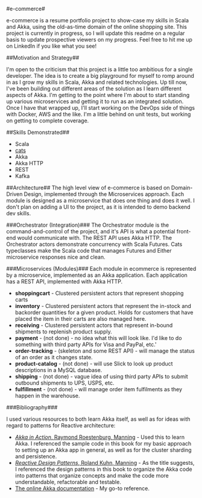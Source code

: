 #e-commerce#

e-commerce is a resume portfolio project to show-case my skills in Scala and Akka, using the old-as-time domain of the online shopping site. This project is currently in progress, so I will update this readme on a regular basis to update prospective viewers on my progress. Feel free to hit me up on LinkedIn if you like what you see!

##Motivation and Strategy##

I'm open to the criticism that this project is a little too ambitious for a single developer. The idea is to create a big playground for myself to romp around in as I grow my skills in Scala, Akka and related technologies. Up till now, I've been building out different areas of the solution as I learn different aspects of Akka. I'm getting to the point where I'm about to start standing up various microservices and getting it to run as an integrated solution. Once I have that wrapped up, I'll start working on the DevOps side of things with Docker, AWS and the like. I'm a little behind on unit tests, but working on getting to complete coverage.

##Skills Demonstrated##
* Scala
* [cats](https://github.com/typelevel/cats)
* Akka
* Akka HTTP
* REST
* Kafka


##Architecture##
The high level view of e-commerce is based on Domain-Driven Design, implemented through the Microservices approach. Each module is designed as a microservice that does one thing and does it well. I don't plan on adding a UI to the project, as it is intended to demo backend dev skills.

###Orchestrator (Integration)###
The Orchestrator module is the command-and-control of the project, and it's API is what a potential front-end would communicate with. The REST API uses Akka HTTP. The Orchestrator actors demonstrate concurrency with Scala Futures. Cats typeclasses make the Scala code that manages Futures and Either microservice responses nice and clean.

###Microservices (Modules)###
Each module in ecommerce is represented by a microservice, implemented as an Akka application. Each application has a REST API, implemented with Akka HTTP.

* **shoppingcart** - Clustered persistent actors that represent shopping carts
* **inventory** - Clustered persistent actors that represent the in-stock and backorder quantities for a given product. Holds for customers that have placed the item in their carts are also managed here.
* **receiving** - Clustered persistent actors that represent in-bound shipments to replenish product supply.
* **payment** - (not done) - no idea what this will look like. I'd like to do something with third party APIs for Visa and PayPal, etc.'
* **order-tracking** - (skeleton and some REST API) - will manage the status of an order as it changes state.
* **product-catalog** - (not done) - will use Slick to look up product descriptions in a MySQL database.
* **shipping** - (not done) - vague idea of using third party APIs to submit outbound shipments to UPS, USPS, etc.
* **fulfillment** - (not done) - will manage order item fulfilments as they happen in the warehouse.

###Bibliography###

I used various resources to both learn Akka itself, as well as for ideas with regard to patterns for Reactive architecture:
* [*Akka in Action*, Raymond Roestenburg, Manning](https://www.manning.com/books/akka-in-action) - Used this to learn Akka. I referenced the sample code in this book for my basic approach to setting up an Akka app in general, as well as for the cluster sharding and persistence.
* [*Reactive Design Patterns*, Roland Kuhn, Manning](https://www.manning.com/books/reactive-design-patterns) - As the title suggests, I referenced the design patterns in this book to organize the Akka code into patterns that organize concepts and make the code more understandable, refactorable and testable.
* [The online Akka documentation](http://doc.akka.io/docs/akka/2.4/scala.html) - My go-to reference.